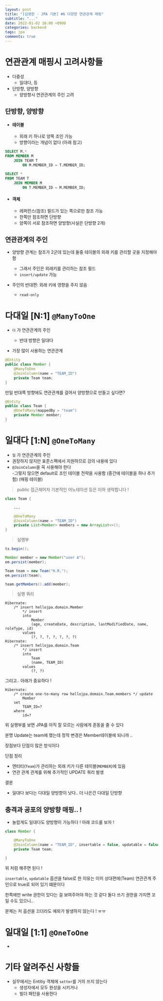 ```yaml
---
layout: post
title: "[김영한 - JPA 기본] #6 다양한 연관관계 매핑"
subtitle: "..."
date: 2022-01-02 16:00 +0900
categories: backend
tags: jpa
comments: true
---
```


# 연관관계 매핑시 고려사항들

- 다중성
  - 일대다, 등
- 단방향, 양방향
  - 양방향시 연관관계의 주인 고려

## 단방향, 양방향

- #### 테이블
  - 외래 키 하나로 양쪽 조인 가능
  - 방향이라는 개념이 없다 (아래 참고)

```SQL
SELECT M.*
FROM MEMBER M
	JOIN TEAM T
		ON M.MEMBER_ID = T.MEMBER_ID;

SELECT *
FROM TEAM T
	JOIN MEMBER M
		ON T.MEMBER_ID = M.MEMBER_ID;
```

- #### 객체
  - 레퍼런스(참조) 필드가 있는 쪽으로만 참조 가능
  - 한쪽만 참조하면 단방향
  - 양쪽이 서로 참조하면 양방향(사실은 단방향 2개)

## 연관관계의 주인

- 양방향 관계는 참조가 2군데 있는데 둘중 테이블의 외래 키를 관리할 곳을 지정해야 함

  - 그래서 주인은 외래키를 관리하는 참조 필드
  - `insert/update` 가능

- 주인의 반대편: 외래 키에 영향을 주지 않음
  - `read-only`

# 다대일 [N:1] `@ManyToOne`

- `다` 가 연관관계의 주인

  - 반대 방향은 일대다

- 가장 많이 사용하는 연관관계

```java
@Entity
public class Member {
	@ManyToOne
	@JoinColumn(name = "TEAM_ID")
	private Team team;
}
```

만일 반대쪽 방향에도 연관관계를 걸어서 양방향으로 만들고 싶다면?

```java
@Entity
public class Team {
	@OneToMany(mappedBy = "team")
	private Member member;
}
```

# 일대다 [1:N] `@OneToMany`

- `일` 가 연관관계의 주인
- 권장하지 않지만 표준스펙에서 지원하므로 강의 내용에 있다
- `@JoinColumn`을 꼭 사용해야 한다  
  -그렇지 않으면 default로 조인 테이블 전략을 사용함 (중간에 테이블을 하나 추가함) (매핑 테이블)

> public 접근제어자 기본적인 어노테이션 등은 이하 생략합니다 !

```java
class Team {

	...

	@OneToMany
	@JoinColumn(name = "TEAM_ID")
	private List<Member> members = new ArrayList<>();
}
```

> 실행부

```java
tx.begin();

Member member = new Member("user A");
em.persist(member);

Team team = new Team("H.R.");
em.persist(team);

team.getMembers().add(member);
```

> 실행 쿼리

```
Hibernate:
    /* insert hellojpa.domain.Member
        */ insert
        into
            Member
            (age, createDate, description, lastModifiedDate, name, roleType, id)
        values
            (?, ?, ?, ?, ?, ?, ?)
Hibernate:
    /* insert hellojpa.domain.Team
        */ insert
        into
            Team
            (name, TEAM_ID)
        values
            (?, ?)
```

그리고.. 아래가 중요하다 !

```
Hibernate:
    /* create one-to-many row hellojpa.domain.Team.members */ update
        Member
    set
        TEAM_ID=?
    where
        id=?
```

위 실행부를 보면 JPA를 아직 잘 모르는 사람에게 혼동을 줄 수 있다

분명 Update는 team에 했는데 정작 변경은 Member테이블에 되니까 ..

장점보다 단점이 많은 방식이다

단점 정리

- 엔티티(`Team`)가 관리하는 외래 키가 다른 테이블(`MEMBER`)에 있음
- 연관 관계 관계를 위해 추가적인 UPDATE 쿼리 발생

결론

- 일대다 보다는 다대일 양방향이 낫다.. 더 나은건 다대일 단방향

## 충격과 공포의 양방향 매핑.. !

- 놀랍게도 일대다도 양방향이 가능하다 ! 아래 코드를 보자 !

```java
class Member {

	@ManyToOne
	@JoinColumn(name = "TEAM_ID", insertable = false, updatable = false)
	private Team team;

}
```

위 처럼 해주면 된다 !

`insertable`, `updatable` 옵션을 false로 한 이유는 이미 상대편에(Team) 연관관계 주인으로 true로 되어 있기 떄문이다

한쪽에만 write 권한이 있다는 걸 보여주어야 하는 것 같다 둘다 쓰기 권한을 가지면 꼬일 수도 있으니..

문제는 저 옵션을 끄더라도 예외가 발생하지 않는다 ! ㅠㅠ

# 일대일 [1:1] `@OneToOne`

-

# 기타 알려주신 사항들

- 실무에서는 Entitiy 객체에 `setter`를 거의 쓰지 않는다
  - 생성자에서 모두 완성을 시키거나
  - 빌더 패턴을 사용한다
